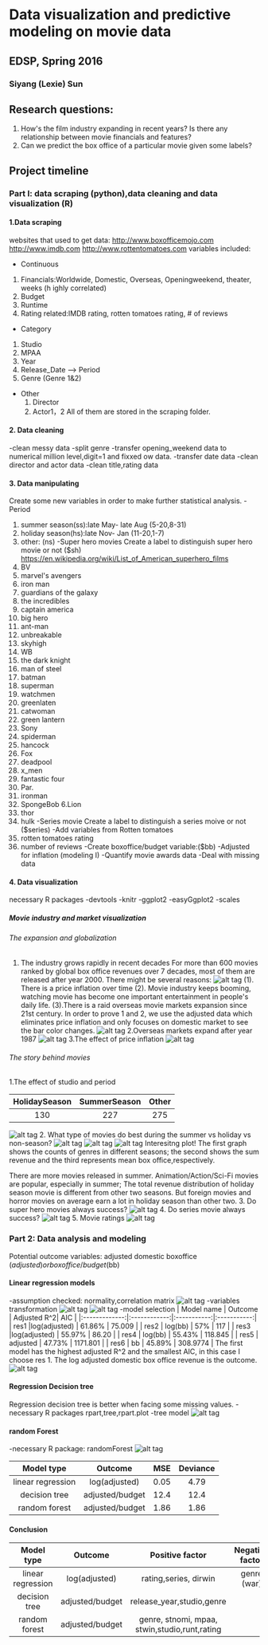 # Data visualization and predictive modeling on movie data
## EDSP, Spring 2016
### Siyang (Lexie) Sun

## Research questions:
1) How's the film industry expanding in recent years? Is there any relationship between movie financials and features?
2) Can we predict the box office of a particular movie given some labels?

## Project timeline
### Part I: data scraping (python),data cleaning and data visualization (R)
#### 1.Data scraping
websites that used to get data:
http://www.boxofficemojo.com
http://www.imdb.com
http://www.rottentomatoes.com
variables included:
-  Continuous
  1. Financials:Worldwide, Domestic, Overseas, Openingweekend, theater, weeks (h
ighly correlated)
  2. Budget
  3. Runtime
  4. Rating related:IMDB rating, rotten tomatoes rating, # of reviews
-  Category
  1. Studio
  2. MPAA
  3. Year
  4. Release_Date --> Period
  5. Genre (Genre 1&2)
- Other
  1. Director
  2. Actor1，2
All of them are stored in the scraping folder.
#### 2. Data cleaning
-clean messy data
-split genre
-transfer opening_weekend data to numerical million level,digit=1 and fixxed ow data.
-transfer date data
-clean director and actor data
-clean title,rating  data
#### 3. Data manipulating
Create some new variables in order to make further statistical analysis.
-Period
  1. summer season(ss):late May- late Aug (5-20,8-31)
  2. holiday season(hs):late Nov- Jan (11-20,1-7)
  3. other: (ns)
-Super hero movies
Create a label to distinguish super hero movie or not ($sh)
https://en.wikipedia.org/wiki/List_of_American_superhero_films
1. BV
  1. marvel's avengers
  2. iron man
  3. guardians of the galaxy
  4. the incredibles
  5. captain america
  6. big hero
  7. ant-man
  8. unbreakable
  9. skyhigh
2. WB
  1. the dark knight
  2. man of steel
  3. batman
  4. superman
  5. watchmen
  6. greenlaten
  7. catwoman
  8. green lantern
3. Sony
  1. spiderman
  2. hancock
4. Fox
  1. deadpool
  2. x_men
  3. fantastic four
5. Par.
  1. ironman
  2. SpongeBob
6.Lion
  1. thor
  2. hulk
-Series movie
Create a label to distinguish a series moive or not ($series)
-Add variables from Rotten tomatoes
  1. rotten tomatoes rating
  2. number of reviews
-Create boxoffice/budget variable:($bb)
-Adjusted for inflation (modeling I)
-Quantify movie awards data
-Deal with missing data

#### 4. Data visualization
necessary R packages
-devtools
-knitr
-ggplot2
-easyGgplot2
-scales
##### Movie industry and market visualization
###### The expansion and globalization
1. The industry grows rapidly in recent decades
For more than 600 movies ranked by global box office revenues over 7 decades, most of them are released after year 2000. There might be several reasons:
![alt tag](https://github.com/edsp2016/LexieProject/blob/master/Rproject/pics/year.jpeg)
(1). There is a price inflation over time
(2). Movie industry keeps booming, watching movie has become one important entertainment in people's daily life.
(3).There is a raid overseas movie markets expansion since 21st century.
In order to prove 1 and 2, we use the adjusted data which eliminates price inflation and only focuses on domestic market to see the bar color changes.
![alt tag](https://github.com/edsp2016/LexieProject/blob/master/Rproject/pics/group_by_year.jpeg)
2.Overseas markets expand after year 1987
![alt tag](https://github.com/edsp2016/LexieProject/blob/master/Rproject/pics/over%20seas%20market.jpeg)
3.The effect of price inflation
![alt tag](https://github.com/edsp2016/LexieProject/blob/master/Rproject/pics/inflation.jpeg)
###### The story behind movies
1.The effect of studio and period

| HolidaySeason | SummerSeason |    Other    |
|:-------------:|:------------:|:-----------:|
|      130      |     227      |     275     |


![alt tag](https://github.com/edsp2016/LexieProject/blob/master/Rproject/pics/studio.jpeg)
2. What type of movies do best during the summer vs holiday vs non-season?
![alt tag](https://github.com/edsp2016/LexieProject/blob/master/Rproject/pics/genre_season.jpeg)
![alt tag](https://github.com/edsp2016/LexieProject/blob/master/Rproject/pics/sum_genre_season.jpeg)
![alt tag](https://github.com/edsp2016/LexieProject/blob/master/Rproject/pics/avg_genre_season.jpeg)
Interesitng plot!
The first graph shows the counts of genres in different seasons;
the second shows the sum revenue and the third represents mean box office,respectively.

There are more movies released in summer.
Animation/Action/Sci-Fi movies are popular, especially in summer;
The total revenue distribution of holiday season movie is different from other two seasons.
But foreign movies and horror movies on average earn a lot in holiday season than other two.
3. Do super hero movies always success?
![alt tag](https://github.com/edsp2016/LexieProject/blob/master/Rproject/pics/superhero.jpeg)
4. Do series movie always success?
![alt tag](https://github.com/edsp2016/LexieProject/blob/master/Rproject/pics/series.jpeg)
5. Movie ratings
![alt tag](https://github.com/edsp2016/LexieProject/blob/master/Rproject/pics/ratings.jpeg)
### Part 2: Data analysis and modeling
Potential outcome variables: adjusted domestic boxoffice ($adjusted)
or boxoffice/budget ($bb)
#### Linear regression models
-assumption checked: normality,correlation matrix
![alt tag](https://github.com/edsp2016/LexieProject/blob/master/Rproject/pics/correlation.jpeg)
-variables transformation
![alt tag](https://github.com/edsp2016/LexieProject/blob/master/Rproject/pics/adjusted.jpeg)
![alt tag](https://github.com/edsp2016/LexieProject/blob/master/Rproject/pics/log%20adjusted.jpeg)
-model selection
| Model name    |    Outcome   | Adjusted R^2|     AIC     |
|:-------------:|:------------:|:-----------:|:-----------:|
|      res1     |log(adjusted) |     61.86%  |   75.009    |
|      res2     |   log(bb)    |       57%   |     117     |
|      res3     |log(adjusted) |     55.97%  |    86.20    |
|      res4     |   log(bb)    |     55.43%  |   118.845   |
|      res5     |   adjusted   |     47.73%  |  1171.801   |
|      res6     |      bb      |     45.89%  |  308.9774   |
The first model has the highest adjusted R^2 and the smallest AIC, in this case I choose res 1.
The log adjusted domestic box office revenue is the outcome.
![alt tag](https://github.com/edsp2016/LexieProject/blob/master/Rproject/pics/residuals.jpeg)
#### Regression Decision tree
Regression decision tree is better when facing some missing values.
-necessary R packages
rpart,tree,rpart.plot
-tree model
![alt tag](https://github.com/edsp2016/LexieProject/blob/master/Rproject/pics/rpart_tree.jpeg)

#### random Forest
-necessary R package: randomForest
![alt tag](https://github.com/edsp2016/LexieProject/blob/master/Rproject/pics/forest.jpeg)

|   Model type    |     Outcome    |      MSE      |    Deviance   |
|:---------------:|:--------------:|:-------------:|:-------------:|
|linear regression|  log(adjusted) |      0.05     |      4.79     |
| decision tree   |adjusted/budget |      12.4     |      12.4     |
| random forest   |adjusted/budget |      1.86     |      1.86     |
#### Conclusion
|   Model type    |     Outcome    |    Positive factor    |    Negative factor    |
|:---------------:|:--------------:|:---------------------:|:---------------------:|
|linear regression|  log(adjusted) | rating,series, dirwin |      genre (war)      |
| decision tree   |adjusted/budget |         release_year,studio,genre             |
| random forest   |adjusted/budget | genre, stnomi, mpaa, stwin,studio,runt,rating




